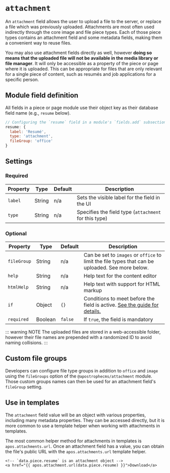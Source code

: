 # `attachment`

An `attachment` field allows the user to upload a file to the server, or replace a file which was previously uploaded. Attachments are most often used indirectly through the core image <!-- TODO: link --> and file <!-- TODO: link --> piece types. Each of those piece types contains an attachment field and some metadata fields, making them a convenient way to reuse files.

You may also use attachment fields directly as well, however **doing so means that the uploaded file will not be available in the media library or file manager**. It will only be accessible as a property of the piece or page where it is uploaded. This can be appropriate for files that are only relevant for a single piece of content, such as resumés and job applications for a specific person.

## Module field definition

All fields in a piece or page module use their object key as their database field name (e.g., `resume` below).

```javascript
// Configuring the `resume` field in a module's `fields.add` subsection:
resume: {
  label: 'Resumé',
  type: 'attachment',
  fileGroup: 'office'
}
```

## Settings

### Required

|  Property | Type   | Default | Description |
|-----------|-----------|-----------|------------|
|`label` | String | n/a | Sets the visible label for the field in the UI |
|`type` | String | n/a | Specifies the field type (`attachment` for this type) |

### Optional

|  Property | Type   | Default | Description |
|-----------|-----------|-----------|-----------|
|`fileGroup` | String | n/a | Can be set to `images` or `office` to limit the file types that can be uploaded. See more below. |
|`help` | String | n/a | Help text for the content editor |
|`htmlHelp` | String | n/a | Help text with support for HTML markup |
|`if` | Object | `{}` | Conditions to meet before the field is active. [See the guide for details.](/guide/conditional-fields) | universal |
|`required` | Boolean | `false` | If `true`, the field is mandatory |

<!-- TODO: The following settings are likely to return, but are not yet implemented. -->
<!-- |`aspectRatio` | Array | n/a | Only applies to image files. If set to an array like `[ 2, 1 ]`, the image must have that aspect ratio and will be autocropped if the user does not manually crop. Only suitable if fileGroup is images. | -->
<!-- |`contextual` | Boolean | `false` | If `true`, it will prevent the field from appearing in the editor modal | -->
<!-- |`crop` | Boolean | `false` | Only applies to image files. If `true`, the user may crop the attachment. Only suitable if fileGroup is images. | -->
<!-- |`minSize` | Array | n/a | Only applies to image files. if set to an array like `[ 640, 480 ]`, the image must have at least the specified minimum width and height. Only suitable if fileGroup is images. | -->
<!-- |`readOnly` | Boolean | `false` | If `true`, prevents the user from editing the field value | -->

::: warning NOTE
The uploaded files are stored in a web-accessible folder, however their file names are prepended with a randomized ID to avoid naming collisions.
:::

## Custom file groups

Developers can configure file type groups in addition to `office` and `image` using the `fileGroups` option of the `@apostrophecms/attachment` module. Those custom groups names can then be used for an attachment field's `fileGroup` setting.

<!-- TODO: Link to the attachment module page for this instead once available. -->

## Use in templates

The `attachment` field value will be an object with various properties, including many metadata properties. They can be accessed directly, but it is more common to use a template helper when working with attachments in templates.

The most common helper method for attachments in templates is `apos.attachments.url`. Once an attachment field has a value, you can obtain the file's public URL with the `apos.attachments.url` template helper.

<!-- TODO: Link to the attachment module for other helpers. -->

```django
<!-- `data.piece.resume` is an attachment object -->
<a href="{{ apos.attachment.url(data.piece.resume) }}">Download</a>
```